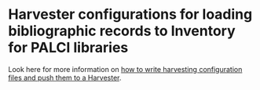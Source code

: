 # Harvester configurations for loading bibliographic records to Inventory for PALCI libraries

Look here for more information on [how to write harvesting configuration files and push them to a Harvester](/util/harvester/README.md). 